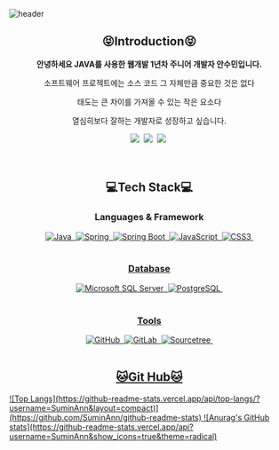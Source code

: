 
<!--
**SuminAnn/SuminAnn** is a ✨ _special_ ✨ repository because its `README.md` (this file) appears on your GitHub profile.

Here are some ideas to get you started:

- 🔭 I’m currently working on ...
- 🌱 I’m currently learning ...
- 👯 I’m looking to collaborate on ...
- 🤔 I’m looking for help with ...
- 💬 Ask me about ...
- 📫 How to reach me: ...
- 😄 Pronouns: ...
- ⚡ Fun fact: ...
-->

![header](https://capsule-render.vercel.app/api?type=slice&color=FFDC3C&height=300&section=header&text=SuminAnn&fontColor=0000FF&fontSize=90)

<h2 align=center>😝Introduction😝</h2>
<p align=center><strong>안녕하세요 JAVA를 사용한 웹개발 1년차 주니어 개발자 안수민입니다.</strong></p>
<p align=center>소프트웨어 프로젝트에는 소스 코드 그 자체만큼 중요한 것은 없다</p>
<p align=center>태도는 큰 차이를 가져올 수 있는 작은 요소다</p>
<p align=center>열심히보다 잘하는 개발자로 성장하고 싶습니다.</p>
<div align=center>
  <a href="https://create-imagination-from-say-no.tistory.com"><img src="https://img.shields.io/badge/Blog-000000?style=flat-square&logo=Blog&logoColor=white"/></a>&nbsp
  <a href="https://github.com/SuminAnn"><img src="https://img.shields.io/badge/annsumin2066@gmail.com-EA4335?style=flat-square&logo=Gmail&logoColor=white"/></a>&nbsp
  <a href="https://hits.seeyoufarm.com"><img src="https://hits.seeyoufarm.com/api/count/incr/badge.svg? url=https%3A%2F%2Fgithub.com%2FSuminAnn&count_bg=%2379C83D&title_bg=%23555555&icon=github.svg&icon_color=%23E7E7E7&title=hits&edge_flat=false"/></a>&nbsp
</div><br><br>


<h2 align=center>💻Tech Stack💻</h2>
<h3 align=center>Languages & Framework</h3>
<div align=center>
  <a href="https://github.com/SuminAnn"><img alt="Java" src ="https://img.shields.io/badge/Java-4169E1?&style=for-the-badge&logo=Java&logoColor=white"/>&nbsp
  <a href="https://github.com/SuminAnn"><img alt="Spring" src ="https://img.shields.io/badge/Spring-6DB33F?&style=for-the-badge&logo=Spring&logoColor=white"/>&nbsp
  <a href="https://github.com/SuminAnn"><img alt="Spring Boot" src ="https://img.shields.io/badge/Spring Boot-6DB33F.svg?&style=for-the-badge&logo=Spring Boot&logoColor=white"/>&nbsp
  <a href="https://github.com/SuminAnn"><img alt="JavaScript" src ="https://img.shields.io/badge/JavaScript-F7DF1E.svg?&style=for-the-badge&logo=JavaScript&logoColor=white"/>&nbsp
  <a href="https://github.com/SuminAnn"><img alt="CSS3" src ="https://img.shields.io/badge/CSS3-1572B6.svg?&style=for-the-badge&logo=CSS3&logoColor=white"/>&nbsp
</div><br>

<h3 align=center>Database</h3>
<div align=center>
  <a href="https://github.com/SuminAnn"><img alt="Microsoft SQL Server" src ="https://img.shields.io/badge/Microsoft SQL Server-CC2927.svg?&style=for-the-badge&logo=Microsoft SQL Server&logoColor=white"/>&nbsp
  <a href="https://github.com/SuminAnn"><img alt="PostgreSQL" src ="https://img.shields.io/badge/PostgreSQL-4169E1.svg?&style=for-the-badge&logo=PostgreSQL&logoColor=white"/>&nbsp
</div><br>

<h3 align=center>Tools</h3>
<div align=center>
  <a href="https://github.com/SuminAnn"><img alt="GitHub" src ="https://img.shields.io/badge/GitHub-181717.svg?&style=for-the-badge&logo=GitHub&logoColor=white"/>&nbsp
  <a href="https://github.com/SuminAnn"><img alt="GitLab" src ="https://img.shields.io/badge/GitLab-FC6D26.svg?&style=for-the-badge&logo=GitLab&logoColor=white"/>&nbsp
  <a href="https://github.com/SuminAnn"><img alt="Sourcetree" src ="https://img.shields.io/badge/Sourcetree-0052CC.svg?&style=for-the-badge&logo=Sourcetree&logoColor=white"/>&nbsp
</div><br>

<h2 align=center>🐱Git Hub🐱</h2>
![Top Langs](https://github-readme-stats.vercel.app/api/top-langs/?username=SuminAnn&layout=compact)](https://github.com/SuminAnn/github-readme-stats)
![Anurag's GitHub stats](https://github-readme-stats.vercel.app/api?username=SuminAnn&show_icons=true&theme=radical)
